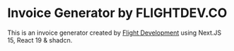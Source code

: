 # Invoice Generator by FLIGHTDEV.CO

This is an invoice generator created by [Flight Development](https://flightdev.co) using Next.JS 15, React 19 & shadcn.
